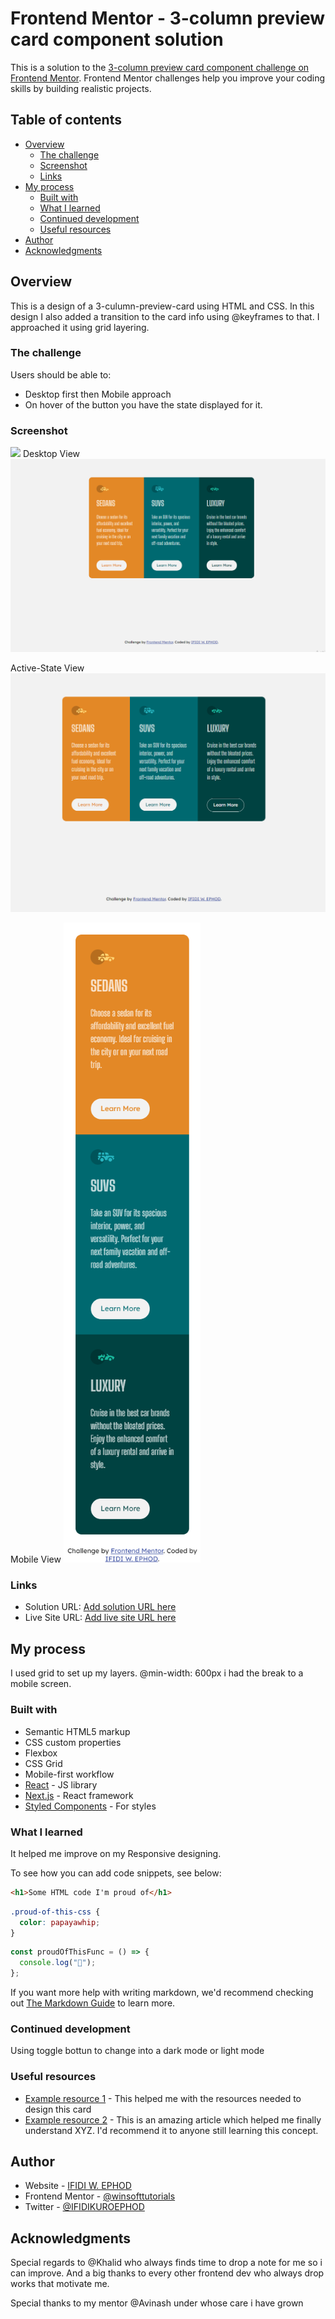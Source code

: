 # Frontend Mentor - 3-column preview card component solution

This is a solution to the [3-column preview card component challenge on Frontend Mentor](https://www.frontendmentor.io/challenges/3column-preview-card-component-pH92eAR2-). Frontend Mentor challenges help you improve your coding skills by building realistic projects.

## Table of contents

- [Overview](#overview)
  - [The challenge](#the-challenge)
  - [Screenshot](#screenshot)
  - [Links](#links)
- [My process](#my-process)
  - [Built with](#built-with)
  - [What I learned](#what-i-learned)
  - [Continued development](#continued-development)
  - [Useful resources](#useful-resources)
- [Author](#author)
- [Acknowledgments](#acknowledgments)

## Overview

This is a design of a 3-culumn-preview-card using HTML and CSS.
In this design I also added a transition to the card info using @keyframes to that.
I approached it using grid layering.

### The challenge

Users should be able to:

- Desktop first then Mobile approach
- On hover of the button you have the state displayed for it.

### Screenshot

![](./screenshot.jpg)
Desktop View
![](./images/Desktop-view-3-preview.png)

Active-State View
![](./images/Active-mode-3-preview-card.png)

Mobile View
![](./images/Mobile-design.png)

### Links

- Solution URL: [Add solution URL here](https://github.com/winsofttutorials/3-column-preview-card-component-main.git)
- Live Site URL: [Add live site URL here](https://your-live-site-url.com)

## My process

I used grid to set up my layers.
@min-width: 600px i had the break to a mobile screen.

### Built with

- Semantic HTML5 markup
- CSS custom properties
- Flexbox
- CSS Grid
- Mobile-first workflow
- [React](https://reactjs.org/) - JS library
- [Next.js](https://nextjs.org/) - React framework
- [Styled Components](https://styled-components.com/) - For styles

### What I learned

It helped me improve on my Responsive designing.

To see how you can add code snippets, see below:

```html
<h1>Some HTML code I'm proud of</h1>
```

```css
.proud-of-this-css {
  color: papayawhip;
}
```

```js
const proudOfThisFunc = () => {
  console.log("🎉");
};
```

If you want more help with writing markdown, we'd recommend checking out [The Markdown Guide](https://www.markdownguide.org/) to learn more.

### Continued development

Using toggle bottun to change into a dark mode or light mode

### Useful resources

- [Example resource 1](https://frontendmentor.io) - This helped me with the resources needed to design this card
- [Example resource 2](https://www.example.com) - This is an amazing article which helped me finally understand XYZ. I'd recommend it to anyone still learning this concept.

## Author

- Website - [IFIDI W. EPHOD](https://www.your-site.com)
- Frontend Mentor - [@winsofttutorials](https://www.frontendmentor.io/profile/winsofttutorials)
- Twitter - [@IFIDIKUROEPHOD](https://www.twitter.com/IFIDIKUROEPHOD)

## Acknowledgments

Special regards to @Khalid who always finds time to drop a note for me so i can improve. And a big thanks to every other frontend dev who always drop works that motivate me.

Special thanks to my mentor @Avinash under whose care i have grown

